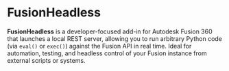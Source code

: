 # FusionHeadless
**FusionHeadless** is a developer-focused add-in for Autodesk Fusion 360 that launches a local REST server, allowing you to run arbitrary Python code (via `eval()` or `exec()`) against the Fusion API in real time.  Ideal for automation, testing, and headless control of your Fusion instance from external scripts or systems.
